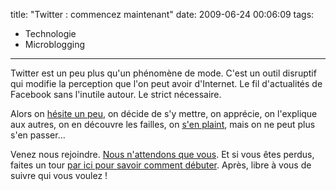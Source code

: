 title: "Twitter : commencez maintenant"
date: 2009-06-24 00:06:09
tags:
  - Technologie
  - Microblogging
---

Twitter est un peu plus qu'un phénomène de mode. C'est un outil disruptif qui modifie la perception que l'on peut avoir d'Internet. Le fil d'actualités de Facebook sans l'inutile autour. Le strict nécessaire.
<!-- more -->

Alors on [hésite un peu](//borisschapira.com/blog/twitter-or-not-twitter-that-is-the-blogger-question/), on décide de s'y mettre, on apprécie, on l'explique aux autres, on en découvre les failles, on [s'en plaint](//borisschapira.com/blog/twitter-ce-megaphone/), mais on ne peut plus s'en passer&#8230;

Venez nous rejoindre. [Nous n'attendons que vous](https://twitter.com/). Et si vous êtes perdus, faites un tour [par ici pour savoir comment débuter](//www.aspectgeek.com/tech/twitter). Après, libre à vous de suivre qui vous voulez&nbsp;!